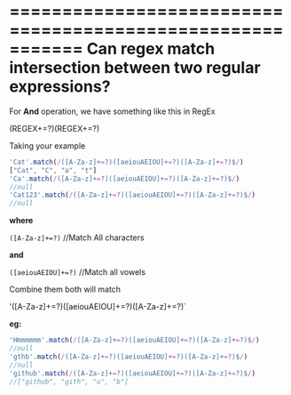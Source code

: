 
===========================================================
Can regex match intersection between two regular expressions?
===========================================================



For **And** operation, we have something like this in RegEx

(REGEX+=?)(REGEX+=?)

Taking your example

```js
'Cat'.match(/([A-Za-z]+=?)([aeiouAEIOU]+=?)([A-Za-z]+=?)$/)
["Cat", "C", "a", "t"]
'Ca'.match(/([A-Za-z]+=?)([aeiouAEIOU]+=?)([A-Za-z]+=?)$/)
//null
'Cat123'.match(/([A-Za-z]+=?)([aeiouAEIOU]+=?)([A-Za-z]+=?)$/)
//null
```

**where**

`([A-Za-z]+=?)`  //Match All characters

**and**

`([aeiouAEIOU]+=?)` //Match all vowels


Combine them both will match

'([A-Za-z]+=?)([aeiouAEIOU]+=?)([A-Za-z]+=?)`

**eg:**

```js
'Hmmmmmm'.match(/([A-Za-z]+=?)([aeiouAEIOU]+=?)([A-Za-z]+=?)$/)
//null
'gthb'.match(/([A-Za-z]+=?)([aeiouAEIOU]+=?)([A-Za-z]+=?)$/)
//null
'github'.match(/([A-Za-z]+=?)([aeiouAEIOU]+=?)([A-Za-z]+=?)$/)
//["github", "gith", "u", "b"]
```